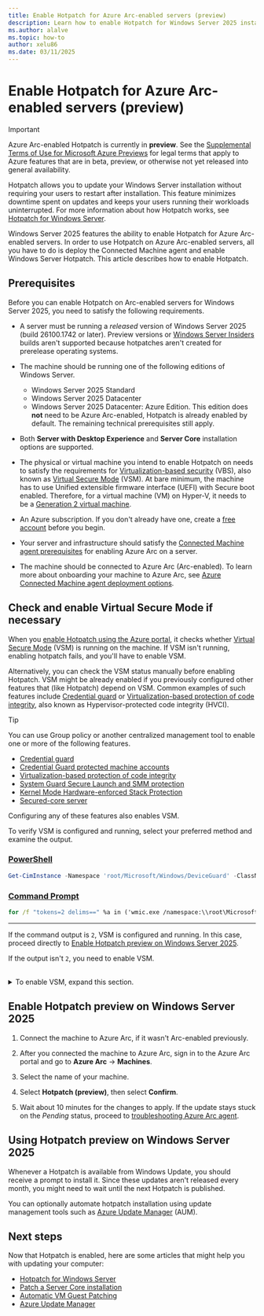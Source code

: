 ```yaml
---
title: Enable Hotpatch for Azure Arc-enabled servers (preview)
description: Learn how to enable Hotpatch for Windows Server 2025 installations on Azure Arc-enabled servers.
ms.author: alalve
ms.topic: how-to
author: xelu86
ms.date: 03/11/2025
---
```


# Enable Hotpatch for Azure Arc-enabled servers (preview)

> [!IMPORTANT]
> Azure Arc-enabled Hotpatch is currently in **preview**. See the [Supplemental Terms of Use for Microsoft Azure Previews](https://azure.microsoft.com/support/legal/preview-supplemental-terms/) for legal terms that apply to Azure features that are in beta, preview, or otherwise not yet released into general availability.

Hotpatch allows you to update your Windows Server installation without requiring your users to restart after installation. This feature minimizes downtime spent on updates and keeps your users running their workloads uninterrupted. For more information about how Hotpatch works, see [Hotpatch for Windows Server](hotpatch.md).

Windows Server 2025 features the ability to enable Hotpatch for Azure Arc-enabled servers. In order to use Hotpatch on Azure Arc-enabled servers, all you have to do is deploy the Connected Machine agent and enable Windows Server Hotpatch. This article describes how to enable Hotpatch.

## Prerequisites

Before you can enable Hotpatch on Arc-enabled servers for Windows Server 2025, you need to satisfy the following requirements.

- A server must be running a _released_ version of Windows Server 2025 (build 26100.1742 or later). Preview versions or [Windows Server Insiders](/windows-server/get-started/get-started-with-windows-server-insiders-preview) builds aren't supported because hotpatches aren't created for prerelease operating systems.

- The machine should be running one of the following editions of Windows Server.

  - Windows Server 2025 Standard
  - Windows Server 2025 Datacenter
  - Windows Server 2025 Datacenter: Azure Edition. This edition does **not** need to be Azure Arc-enabled, Hotpatch is already enabled by default. The remaining technical prerequisites still apply.

- Both **Server with Desktop Experience** and **Server Core** installation options are supported.

- The physical or virtual machine you intend to enable Hotpatch on needs to satisfy the requirements for [Virtualization-based security](/windows-hardware/design/device-experiences/oem-vbs) (VBS), also known as [Virtual Secure Mode](/virtualization/hyper-v-on-windows/tlfs/vsm) (VSM). At bare minimum, the machine has to use Unified extensible firmware interface (UEFI) with Secure boot enabled. Therefore, for a virtual machine (VM) on Hyper-V, it needs to be a [Generation 2 virtual machine](/previous-versions/windows/it-pro/windows-server-2012-R2-and-2012/dn282285(v=ws.11)).

- An Azure subscription. If you don't already have one, create a [free account](https://azure.microsoft.com/free/?WT.mc_id=A261C142F) before you begin.

- Your server and infrastructure should satisfy the [Connected Machine agent prerequisites](/azure/azure-arc/servers/prerequisites) for enabling Azure Arc on a server.

- The machine should be connected to Azure Arc (Arc-enabled). To learn more about onboarding your machine to Azure Arc, see [Azure Connected Machine agent deployment options](/azure/azure-arc/servers/deployment-options?toc=/windows-server/get-started/toc.json&bc=/windows-server/breadcrumbs/toc.json).

## Check and enable Virtual Secure Mode if necessary

When you [enable Hotpatch using the Azure portal](#enable-hotpatch-preview-on-windows-server-2025), it checks whether [Virtual Secure Mode](/virtualization/hyper-v-on-windows/tlfs/vsm) (VSM) is running on the machine. If VSM isn't running, enabling hotpatch fails, and you'll have to enable VSM.

Alternatively, you can check the VSM status manually before enabling Hotpatch. VSM might be already enabled if you previously configured other features that (like Hotpatch) depend on VSM. Common examples of such features include [Credential guard](/windows/security/identity-protection/credential-guard) or [Virtualization-based protection of code integrity](/windows/security/hardware-security/enable-virtualization-based-protection-of-code-integrity), also known as Hypervisor-protected code integrity (HVCI).

> [!TIP]
> You can use Group policy or another centralized management tool to enable one or more of the following features.
>
> - [Credential guard](/windows/security/identity-protection/credential-guard)
> - [Credential Guard protected machine accounts](/windows-server/identity/ad-ds/manage/delegated-managed-service-accounts/credential-guard-protected-machine-accounts)
> - [Virtualization-based protection of code integrity](/windows/security/hardware-security/enable-virtualization-based-protection-of-code-integrity)
> - [System Guard Secure Launch and SMM protection](/windows/security/hardware-security/system-guard-secure-launch-and-smm-protection)
> - [Kernel Mode Hardware-enforced Stack Protection](/windows-server/security/kernel-mode-hardware-stack-protection)
> - [Secured-core server](/windows-server/security/configure-secured-core-server)
>
> Configuring any of these features also enables VSM.

To verify VSM is configured and running, select your preferred method and examine the output.

### [PowerShell](#tab/powershell)

```powershell
Get-CimInstance -Namespace 'root/Microsoft/Windows/DeviceGuard' -ClassName 'win32_deviceGuard' | Select-Object -ExpandProperty 'VirtualizationBasedSecurityStatus'
```

### [Command Prompt](#tab/cmd)

```cmd
for /f "tokens=2 delims==" %a in ('wmic.exe /namespace:\\root\Microsoft\Windows\DeviceGuard path win32_deviceGuard GET VirtualizationBasedSecurityStatus /value ^| find "="') do @echo %a
```

---

If the command output is `2`, VSM is configured and running. In this case, proceed directly to [Enable Hotpatch preview on Windows Server 2025](#enable-hotpatch-preview-on-windows-server-2025).

If the output isn't `2`, you need to enable VSM.<br /><br />

<details>
  <summary>To enable VSM, expand this section.</summary>

  Enable VSM using one of the following commands.

  ### [PowerShell](#tab/powershell)

  ```powershell
  New-ItemProperty -Path 'HKLM:\System\CurrentControlSet\Control\DeviceGuard' -Name 'EnableVirtualizationBasedSecurity' -PropertyType 'Dword' -Value 1 -Force
  ```

  ### [Command Prompt](#tab/cmd)

  ```cmd
  reg.exe add "HKLM\System\CurrentControlSet\Control\DeviceGuard" /v "EnableVirtualizationBasedSecurity" /t REG_DWORD /d 1 /f
  ```

  ---

  > [!TIP]
  > After you enable VSM, you need to restart your server.

  After you reboot, run one the following commands again verify that the output is now `2` to make sure VSM is now running.

  ### [PowerShell](#tab/powershell)

  ```powershell
  Get-CimInstance -Namespace 'root/Microsoft/Windows/DeviceGuard' -ClassName 'win32_deviceGuard' | Select-Object -ExpandProperty 'VirtualizationBasedSecurityStatus'
  ```

  ### [Command Prompt](#tab/cmd)

  ```cmd
  for /f "tokens=2 delims==" %a in ('wmic.exe /namespace:\\root\Microsoft\Windows\DeviceGuard path win32_deviceGuard GET VirtualizationBasedSecurityStatus /value ^| find "="') do @echo %a
  ```

  ---

  If the output still isn't `2`, VSM on your machine needs troubleshooting. The most likely reason is that the physical or virtual [hardware requirements](#prerequisites) aren't met. Refer to documentation from the vendor of your hardware or   virtualization platform. For example, here's documentation for VMware vSphere, [Activate Virtualization-based Security on an Existing Virtual Machine](https://techdocs.broadcom.com/us/en/vmware-cis/vsphere/vsphere/7-0/vsphere-security-7-0/securing-windows-guest-operating-systems-with-virtual-based-security/enable-virtualization-based-security-on-an-existing-virtual-machine.html).

  Once you successfully enabled VSM and made sure it's running, proceed to the next section.

</details>

## Enable Hotpatch preview on Windows Server 2025

1. Connect the machine to Azure Arc, if it wasn't Arc-enabled previously.

1. After you connected the machine to Azure Arc, sign in to the Azure Arc portal and go to **Azure Arc** → **Machines**.

1. Select the name of your machine.

1. Select **Hotpatch (preview)**, then select **Confirm**.

1. Wait about 10 minutes for the changes to apply. If the update stays stuck on the _Pending_ status, proceed to [troubleshooting Azure Arc agent](/azure/azure-arc/servers/troubleshoot-agent-onboard).

## Using Hotpatch preview on Windows Server 2025

Whenever a Hotpatch is available from Windows Update, you should receive a prompt to install it. Since these updates aren't released every month, you might need to wait until the next Hotpatch is published.

You can optionally automate hotpatch installation using update management tools such as [Azure Update Manager](/azure/automation/update-management/overview) (AUM).

## Next steps

Now that Hotpatch is enabled, here are some articles that might help you with updating your computer:

- [Hotpatch for Windows Server](hotpatch.md)
- [Patch a Server Core installation](../administration/server-core/server-core-servicing.md)
- [Automatic VM Guest Patching](/azure/virtual-machines/automatic-vm-guest-patching)
- [Azure Update Manager](/azure/automation/update-management/overview)

